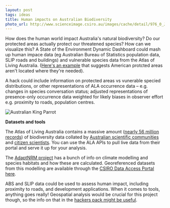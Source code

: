 ```yaml
---
layout: post
tags: ideas
title: Human impacts on Australian Biodiversity
photo_url: http://www.scienceimage.csiro.au/images/cache/detail/976_0_JM3856.jpg
---
```


How does the human world impact Australia's natural biodiversity? Do our protected areas actually protect our threatened species? How can we visualize this? A State of the Environment Dynamic Dashboard could mash up human impace data (eg Australian Bureau of Statistics population data, SLIP roads and buildings) and vulnerable species data from the Atlas of Living Australia. ([Here's an example](http://www.buzzfeed.com/peteraldhous/these-maps-reveal-how-the-us-is-failing-to-protect-its-wildl) that suggests American protcted areas aren't located where they're needed).

A hack could include information on protected areas vs vunerable specied distributions, or other representations of ALA occurrence data – e.g. changes in species conversation status; adjusted representations of presence-only occurrence data weighted for likely biases in observer effort e.g. proximity to roads, population centres.

![Australian King Parrot](http://www.scienceimage.csiro.au/images/cache/detail/976_0_JM3856.jpg)

**Datasets and tools**

The Atlas of Living Australia contains a massive amount ([nearly 56 million records](http://dashboard.ala.org.au/)) of biodiversity data collated by [Australian scientific communities](http://www.ala.org.au/about-the-atlas/atlas-background/atlas-partners/partner-profiles/) and [citizen scientists](http://www.ala.org.au/get-involved/citizen-science/). You can use the ALA APIs to pull live data from their portal and serve it up for your analysis.

The [AdaptNRM project](http://adaptnrm.csiro.au/biodiversity-impacts/key-measures-of-ecological-change/disappearing-environments/) has a bunch of info on climate modelling and species habitats and how these are calculated. Georeferenced datasets from this modelling are available through the [CSIRO Data Access Portal here](http://dx.doi.org/10.4225/08/53FE5401D3CC8). 

ABS and SLIP data could be used to assess human impact, including proximity to roads, and development applications. When it comes to tools, anything goes really! Geospatial analysis would be crucial for this project though, so the info on that in the [hackers pack might be useful](http://govhack-toolkit.readthedocs.org/technical/geographic-data/).